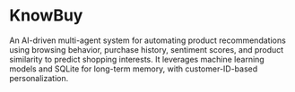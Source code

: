 # KnowBuy
An AI-driven multi-agent system for automating product recommendations using browsing behavior, purchase history, sentiment scores, and product similarity to predict shopping interests. It leverages machine learning models and SQLite for long-term memory, with customer-ID-based personalization. 
